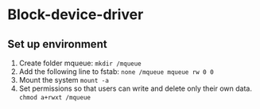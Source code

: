 # Block-device-driver

## Set up environment


1. Create folder mqueue:
`` mkdir /mqueue `` 
2. Add the following line to fstab:
``none /mqueue mqueue rw 0 0``
3. Mount the system
``mount -a``
4. Set permissions so that users can write and delete only their own data.
``chmod a+rwxt /mqueue``
